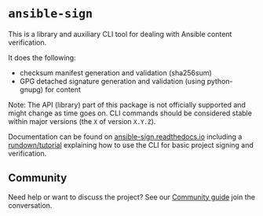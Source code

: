# `ansible-sign`

This is a library and auxiliary CLI tool for dealing with Ansible content
verification.

It does the following:

- checksum manifest generation and validation (sha256sum)
- GPG detached signature generation and validation (using python-gnupg) for
  content

Note: The API (library) part of this package is not officially supported and
might change as time goes on. CLI commands should be considered stable within
major versions (the `X` of version `X.Y.Z`).

Documentation can be found on [ansible-sign.readthedocs.io](https://ansible.readthedocs.io/projects/sign/en/latest/)
including a
[rundown/tutorial](https://ansible.readthedocs.io/projects/sign/en/latest/rundown.html)
explaining how to use the CLI for basic project signing and verification.

## Community

Need help or want to discuss the project? See our [Community guide](https://ansible.readthedocs.io/projects/sign/en/latest/community.html) join the conversation.

